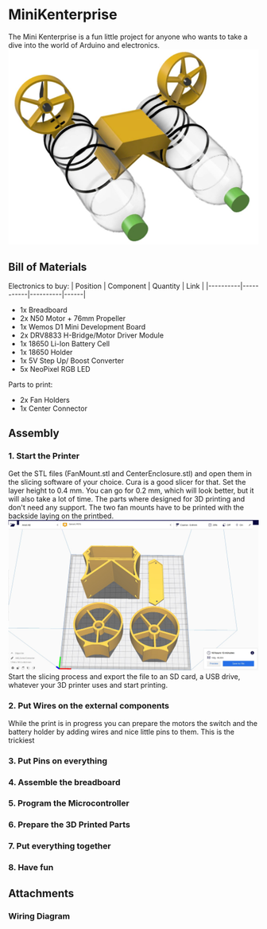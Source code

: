 # MiniKenterprise
The Mini Kenterprise is a fun little project for anyone who wants to take a dive into the world of Arduino and electronics.
![Rendering](images/MiniKenterprise_Rendering.jpg)


## Bill of Materials
Electronics to buy:
| Position | Component | Quantity | Link |
|----------|-----------|----------|------|
- 1x Breadboard
- 2x N50 Motor + 76mm Propeller
- 1x Wemos D1 Mini Development Board
- 2x DRV8833 H-Bridge/Motor Driver Module
- 1x 18650 Li-Ion Battery Cell
- 1x 18650 Holder
- 1x 5V Step Up/ Boost Converter
- 5x NeoPixel RGB LED

Parts to print:
- 2x Fan Holders
- 1x Center Connector

## Assembly
### 1. Start the Printer
Get the STL files (FanMount.stl and CenterEnclosure.stl) and open them in the slicing software of your choice. Cura is a good slicer for that. Set the layer height to 0.4 mm. You can go for 0.2 mm, which will look better, but it will also take a lot of time.
The parts where designed for 3D printing and don't need any support. The two fan mounts have to be printed with the backside laying on the printbed.
![Printing](images/PrintingSettings.jpg)
Start the slicing process and export the file to an SD card, a USB drive, whatever your 3D printer uses and start printing.

### 2. Put Wires on the external components
While the print is in progress you can prepare the motors the switch and the battery holder by adding wires and nice little pins to them. This is the trickiest 
### 3. Put Pins on everything
### 4. Assemble the breadboard
### 5. Program the Microcontroller
### 6. Prepare the 3D Printed Parts
### 7. Put everything together
### 8. Have fun


## Attachments
### Wiring Diagram
